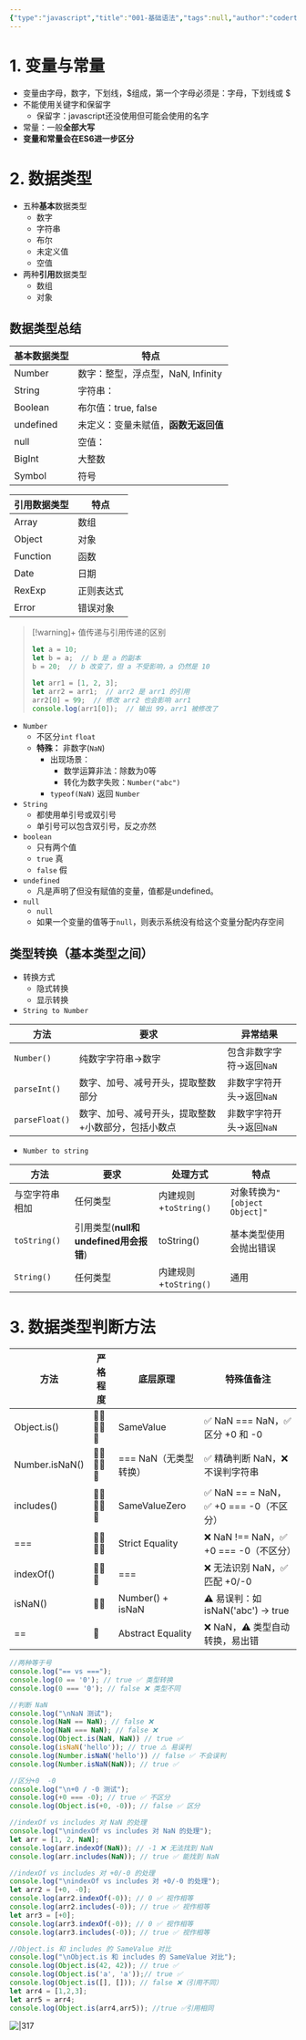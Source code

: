 ```yaml
---
{"type":"javascript","title":"001-基础语法","tags":null,"author":"codertoro","establish":"2025-04-05","update":"2025-04-05","dg-publish":true,"permalink":"/Projects/003-JavaScript/001-数据类型/","dgPassFrontmatter":true,"created":"2025-04-05T14:51:38.403+08:00","updated":"2025-04-11T15:15:24.175+08:00"}
---
```


# 1. 变量与常量
- 变量由字母，数字，下划线，$组成，第一个字母必须是：字母，下划线或 $
- 不能使用关键字和保留字
	- 保留字：javascript还没使用但可能会使用的名字
- 常量：一般**全部大写**
- **变量和常量会在ES6进一步区分**
# 2. 数据类型
- 五种**基本**数据类型
	- 数字
	- 字符串
	- 布尔
	- 未定义值
	- 空值
- 两种**引用**数据类型
	- 数组
	- 对象

## 数据类型总结

| 基本数据类型    | 特点                      |
| --------- | ----------------------- |
| Number    | 数字：整型，浮点型，NaN, Infinity |
| String    | 字符串：                    |
| Boolean   | 布尔值：true,  false        |
| undefined | 未定义：变量未赋值，**函数无返回值**    |
| null      | 空值：                     |
| BigInt    | 大整数                     |
| Symbol    | 符号                      |

| 引用数据类型   | 特点    |
| -------- | ----- |
| Array    | 数组    |
| Object   | 对象    |
| Function | 函数    |
| Date     | 日期    |
| RexExp   | 正则表达式 |
| Error    | 错误对象  |
> [!warning]+ 值传递与引用传递的区别
> ```javascript
> let a = 10;
> let b = a;  // b 是 a 的副本
> b = 20;  // b 改变了，但 a 不受影响，a 仍然是 10
> ```
>```javascript
> let arr1 = [1, 2, 3];
>let arr2 = arr1;  // arr2 是 arr1 的引用
>arr2[0] = 99;  // 修改 arr2 也会影响 arr1
>console.log(arr1[0]);  // 输出 99，arr1 被修改了
> ```
- `Number`
	- 不区分`int`  `float`
	- **特殊：** 非数字(`NaN`)
		- 出现场景：
			- 数学运算非法：除数为0等
			- 转化为数字失败：`Number("abc")`
		- `typeof(NaN)` 返回 `Number` 
- `String`
	- 都使用单引号或双引号
	- 单引号可以包含双引号，反之亦然
- `boolean`
	- 只有两个值
	- `true`  真
	- `false` 假
- `undefined`
	- 凡是声明了但没有赋值的变量，值都是undefined。
- `null`
	- `null`
	- 如果一个变量的值等于`null`，则表示系统没有给这个变量分配内存空间

## 类型转换（基本类型之间）
- 转换方式
	- 隐式转换
	- 显示转换
- `String to Number`


| 方法             | 要求                         | 异常结果             |
| -------------- | -------------------------- | ---------------- |
| `Number()`     | 纯数字字符串->数字                 | 包含非数字字符->返回`NaN` |
| `parseInt()`   | 数字、加号、减号开头，提取整数部分          | 非数字字符开头->返回`NaN` |
| `parseFloat()` | 数字、加号、减号开头，提取整数+小数部分，包括小数点 | 非数字字符开头->返回`NaN` |
- `Number to string`

| 方法           | 要求                           | 处理方式              | 特点                       |
| ------------ | ---------------------------- | ----------------- | ------------------------ |
| 与空字符串相加      | 任何类型                         | 内建规则+`toString()` | 对象转换为`"[object Object]"` |
| `toString()` | 引用类型(**null和undefined用会报错**) | toString()        | 基本类型使用会抛出错误              |
| `String()`   | 任何类型                         | 内建规则+`toString()` | 通用                       |

# 3. 数据类型判断方法
| 方法             | 严格程度       | 底层原理              | 特殊值备注                            |
| -------------- | ---------- | ----------------- | -------------------------------- |
| Object.is()    | 🌟🌟🌟🌟🌟 | SameValue         | ✅ NaN === NaN，✅ 区分 +0 和 -0       |
| Number.isNaN() | 🌟🌟🌟🌟🌟 | === NaN（无类型转换）    | ✅ 精确判断 NaN，❌ 不误判字符串              |
| includes()     | 🌟🌟🌟🌟🌟 | SameValueZero     | ✅ NaN == =  NaN，✅ +0 === -0（不区分） |
| ===            | 🌟🌟🌟🌟   | Strict Equality   | ❌ NaN !== NaN，✅ +0 === -0（不区分）   |
| indexOf()      | 🌟🌟🌟     | ===               | ❌ 无法识别 NaN，✅ 匹配 +0/-0            |
| isNaN()        | 🌟🌟       | Number() + isNaN  | ⚠️ 易误判：如 isNaN('abc') → true     |
| ==             | 🌟         | Abstract Equality | ❌ NaN，⚠️ 类型自动转换，易出错              |
```js
//两种等于号
console.log("== vs ===");
console.log(0 == '0'); // true ✅ 类型转换
console.log(0 === '0'); // false ❌ 类型不同
```

```js
//判断 NaN
console.log("\nNaN 测试");
console.log(NaN == NaN); // false ❌
console.log(NaN === NaN); // false ❌
console.log(Object.is(NaN, NaN)) // true ✅
console.log(isNaN('hello')); // true ⚠️ 易误判
console.log(Number.isNaN('hello')) // false ✅ 不会误判
console.log(Number.isNaN(NaN)); // true ✅
```

```js
//区分+0  -0
console.log("\n+0 / -0 测试");
console.log(+0 === -0); // true ✅ 不区分
console.log(Object.is(+0, -0)); // false ✅ 区分
```

```js
//indexOf vs includes 对 NaN 的处理
console.log("\nindexOf vs includes 对 NaN 的处理");
let arr = [1, 2, NaN];
console.log(arr.indexOf(NaN)); // -1 ❌ 无法找到 NaN
console.log(arr.includes(NaN)); // true ✅ 能找到 NaN
```

```js
//indexOf vs includes 对 +0/-0 的处理
console.log("\nindexOf vs includes 对 +0/-0 的处理");
let arr2 = [+0, -0];
console.log(arr2.indexOf(-0)); // 0 ✅ 视作相等
console.log(arr2.includes(-0)); // true ✅ 视作相等
let arr3 = [+0];
console.log(arr3.indexOf(-0)); // 0 ✅ 视作相等
console.log(arr3.includes(-0)); // true ✅ 视作相等
```

```js
//Object.is 和 includes 的 SameValue 对比
console.log("\nObject.is 和 includes 的 SameValue 对比");
console.log(Object.is(42, 42)); // true ✅
console.log(Object.is('a', 'a'));// true ✅
console.log(Object.is([], [])); // false ❌（引用不同）
let arr4 = [1,2,3];
let arr5 = arr4;
console.log(Object.is(arr4,arr5)); //true ✅引用相同
```

![|317](https://img.codertoro.top/Bucket/Projects/003-JavaScript/20250411151458671.png)
